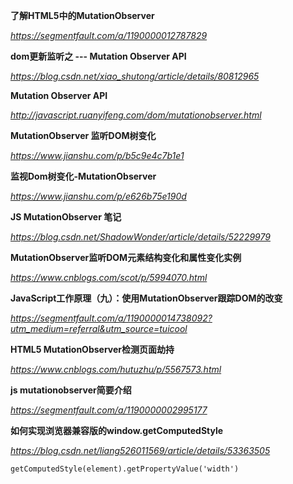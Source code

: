 **了解HTML5中的MutationObserver**

*https://segmentfault.com/a/1190000012787829*



**dom更新监听之 --- Mutation Observer API**

*https://blog.csdn.net/xiao_shutong/article/details/80812965*



**Mutation Observer API**

*http://javascript.ruanyifeng.com/dom/mutationobserver.html*



**MutationObserver 监听DOM树变化**

*https://www.jianshu.com/p/b5c9e4c7b1e1*



**监视Dom树变化-MutationObserver**

*https://www.jianshu.com/p/e626b75e190d*



**JS MutationObserver 笔记**

*https://blog.csdn.net/ShadowWonder/article/details/52229979*



**MutationObserver监听DOM元素结构变化和属性变化实例**

*https://www.cnblogs.com/scot/p/5994070.html*



**JavaScript工作原理（九）：使用MutationObserver跟踪DOM的改变**

*https://segmentfault.com/a/1190000014738092?utm_medium=referral&utm_source=tuicool*



**HTML5 MutationObserver检测页面劫持**

*https://www.cnblogs.com/hutuzhu/p/5567573.html*



**js mutationobserver简要介绍**

*https://segmentfault.com/a/1190000002995177*



**如何实现浏览器兼容版的window.getComputedStyle**

*https://blog.csdn.net/liang526011569/article/details/53363505*

`getComputedStyle(element).getPropertyValue('width')`

